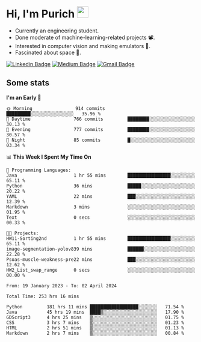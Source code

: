 <h1 align="left">Hi, I'm Purich
<img src="https://media.giphy.com/media/hvRJCLFzcasrR4ia7z/giphy.gif" width="30px"/></h1>

* Currently an engineering student.
* Done moderate of machine-learning-related projects :film_projector:.
* Interested in computer vision and making emulators :space_invader:.
* Fascinated about space :milky_way:.

[![Linkedin Badge](https://img.shields.io/badge/-Purich-blue?style=flat-square&logo=Linkedin&logoColor=white&link=https://www.linkedin.com/in/purich-siritip-16b3b3255/)](https://www.linkedin.com/in/purich-siritip-16b3b3255) [![Medium Badge](https://img.shields.io/badge/-@purich-gray?style=flat-square&labelColor=000000&logo=Medium&link=https://medium.com/@phuritsiritip)](https://medium.com/@phuritsiritip)
[![Gmail Badge](https://img.shields.io/badge/-mark.phurit@gmail.com-c14438?style=flat-square&logo=Gmail&logoColor=white&link=mailto:mark.phurit@gmail.com)](mailto:mark.phurit@gmail.com)

## Some stats

  
  <!--START_SECTION:waka-->
**I'm an Early 🐤** 

```text
🌞 Morning                914 commits         █████████░░░░░░░░░░░░░░░░   35.96 % 
🌆 Daytime                766 commits         ████████░░░░░░░░░░░░░░░░░   30.13 % 
🌃 Evening                777 commits         ████████░░░░░░░░░░░░░░░░░   30.57 % 
🌙 Night                  85 commits          █░░░░░░░░░░░░░░░░░░░░░░░░   03.34 % 
```


📊 **This Week I Spent My Time On** 

```text
💬 Programming Languages: 
Java                     1 hr 55 mins        ████████████████░░░░░░░░░   65.11 % 
Python                   36 mins             █████░░░░░░░░░░░░░░░░░░░░   20.22 % 
YAML                     22 mins             ███░░░░░░░░░░░░░░░░░░░░░░   12.39 % 
Markdown                 3 mins              ░░░░░░░░░░░░░░░░░░░░░░░░░   01.95 % 
Text                     0 secs              ░░░░░░░░░░░░░░░░░░░░░░░░░   00.33 % 

🐱‍💻 Projects: 
HW11-Sorting2nd          1 hr 55 mins        ████████████████░░░░░░░░░   65.11 % 
image-segmentation-yolov839 mins             ██████░░░░░░░░░░░░░░░░░░░   22.28 % 
Psoas-muscle-weakness-pre22 mins             ███░░░░░░░░░░░░░░░░░░░░░░   12.62 % 
HW2_List_swap_range      0 secs              ░░░░░░░░░░░░░░░░░░░░░░░░░   00.00 % 
```


<!--END_SECTION:waka-->

  <!--START_SECTION:waka-simple-->

```text
From: 19 January 2023 - To: 02 April 2024

Total Time: 253 hrs 16 mins

Python         181 hrs 11 mins ██████████████████░░░░░░░   71.54 %
Java           45 hrs 19 mins  ████▒░░░░░░░░░░░░░░░░░░░░   17.90 %
GDScript3      4 hrs 25 mins   ▒░░░░░░░░░░░░░░░░░░░░░░░░   01.75 %
CSS            3 hrs 7 mins    ▒░░░░░░░░░░░░░░░░░░░░░░░░   01.23 %
HTML           2 hrs 51 mins   ▒░░░░░░░░░░░░░░░░░░░░░░░░   01.13 %
Markdown       2 hrs 7 mins    ▒░░░░░░░░░░░░░░░░░░░░░░░░   00.84 %
```

<!--END_SECTION:waka-simple-->

  <!--![Anurag's GitHub stats](https://github-readme-stats.vercel.app/api?username=vikimark&show_icons=true&theme=gruvbox_light)-->
  
<!--
**vikimark/vikimark** is a ✨ _special_ ✨ repository because its `README.md` (this file) appears on your GitHub profile.

Here are some ideas to get you started:

- 🔭 I’m currently working on ...
- 🌱 I’m currently learning ...
- 👯 I’m looking to collaborate on ...
- 🤔 I’m looking for help with ...
- 💬 Ask me about ...
- 📫 How to reach me: ...
- 😄 Pronouns: ...
- ⚡ Fun fact: ...
-->
